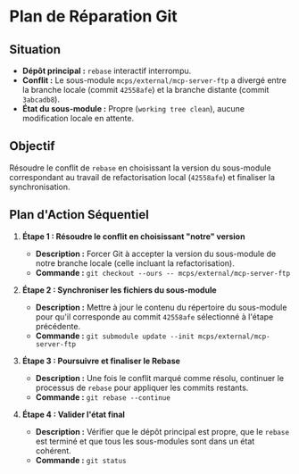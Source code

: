 # Plan de Réparation Git

## Situation
- **Dépôt principal :** `rebase` interactif interrompu.
- **Conflit :** Le sous-module `mcps/external/mcp-server-ftp` a divergé entre la branche locale (commit `42558afe`) et la branche distante (commit `3abcadb8`).
- **État du sous-module :** Propre (`working tree clean`), aucune modification locale en attente.

## Objectif
Résoudre le conflit de `rebase` en choisissant la version du sous-module correspondant au travail de refactorisation local (`42558afe`) et finaliser la synchronisation.

## Plan d'Action Séquentiel

1.  **Étape 1 : Résoudre le conflit en choisissant "notre" version**
    -   **Description :** Forcer Git à accepter la version du sous-module de notre branche locale (celle incluant la refactorisation).
    -   **Commande :** `git checkout --ours -- mcps/external/mcp-server-ftp`

2.  **Étape 2 : Synchroniser les fichiers du sous-module**
    -   **Description :** Mettre à jour le contenu du répertoire du sous-module pour qu'il corresponde au commit `42558afe` sélectionné à l'étape précédente.
    -   **Commande :** `git submodule update --init mcps/external/mcp-server-ftp`

3.  **Étape 3 : Poursuivre et finaliser le Rebase**
    -   **Description :** Une fois le conflit marqué comme résolu, continuer le processus de `rebase` pour appliquer les commits restants.
    -   **Commande :** `git rebase --continue`

4.  **Étape 4 : Valider l'état final**
    -   **Description :** Vérifier que le dépôt principal est propre, que le `rebase` est terminé et que tous les sous-modules sont dans un état cohérent.
    -   **Commande :** `git status`